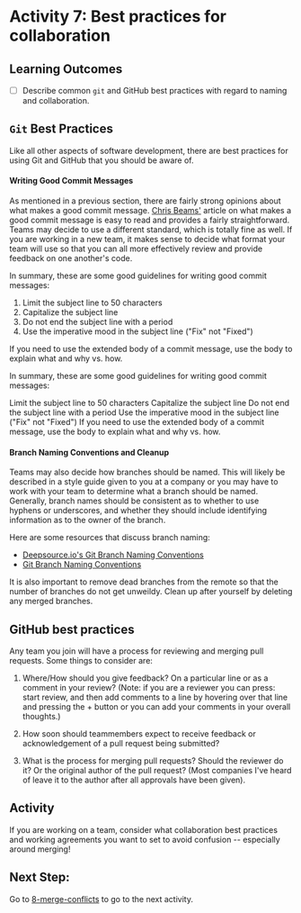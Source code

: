 # Activity 7: Best practices for collaboration

## Learning Outcomes
- [ ] Describe common `git` and GitHub best practices with regard to naming and collaboration.

## `Git` Best Practices
Like all other aspects of software development, there are best practices for using Git and GitHub that you should be 
aware of. 

#### Writing Good Commit Messages
As mentioned in a previous section, there are fairly strong opinions about what makes a good commit message. [Chris Beams'](https://chris.beams.io/posts/git-commit/)
article on what makes a good commit message is easy to read
and provides a fairly straightforward. Teams may decide to use a different standard, which is totally fine as 
well. If you are working in a new team, it makes sense to decide what format your team will use so that you can all more
effectively review and provide feedback on one another's code. 

In summary, these are some good guidelines for writing good commit messages:
1. Limit the subject line to 50 characters
2. Capitalize the subject line
3. Do not end the subject line with a period
4. Use the imperative mood in the subject line ("Fix" not "Fixed")

If you need to use the extended body of a commit message, use the body to explain what and why vs. how.

In summary, these are some good guidelines for writing good commit messages:

Limit the subject line to 50 characters
Capitalize the subject line
Do not end the subject line with a period
Use the imperative mood in the subject line ("Fix" not "Fixed")
If you need to use the extended body of a commit message, use the body to explain what and why vs. how.

#### Branch Naming Conventions and Cleanup
Teams may also decide how branches should be named. This will likely be described in a style guide given to you at
a company or you may have to work with your team to determine what a branch should be named. Generally, branch names
should be consistent as to whether to use hyphens or underscores, and whether they should include identifying information
as to the owner of the branch. 

Here are some resources that discuss branch naming:
- [Deepsource.io's Git Branch Naming Conventions](https://deepsource.io/blog/git-branch-naming-conventions/)
- [Git Branch Naming Conventions](https://allenan.com/git-branch-naming-conventions/)

It is also important to remove dead branches from the remote so that the number of branches do not get unweildy. Clean
up after yourself by deleting any merged branches. 

## GitHub best practices
Any team you join will have a process for reviewing and merging pull requests. Some things to consider are:
1. Where/How should you give feedback? On a particular line or as a comment in your review? (Note: if you are a reviewer
   you can press: start review, and then add comments to a line by hovering over that line and pressing the + button
   or you can add your comments in your overall thoughts.)
   
2. How soon should teammembers expect to receive feedback or acknowledgement of a pull request being submitted?
3. What is the process for merging pull requests? Should the reviewer do it? Or the original author of the pull request?
   (Most companies I've heard of leave it to the author after all approvals have been given).

## Activity
If you are working on a team, consider what collaboration best practices and working agreements you want to set 
to avoid confusion -- especially around merging!


## Next Step:
Go to [8-merge-conflicts](8-merge-conflicts.md) to go to the next activity.
